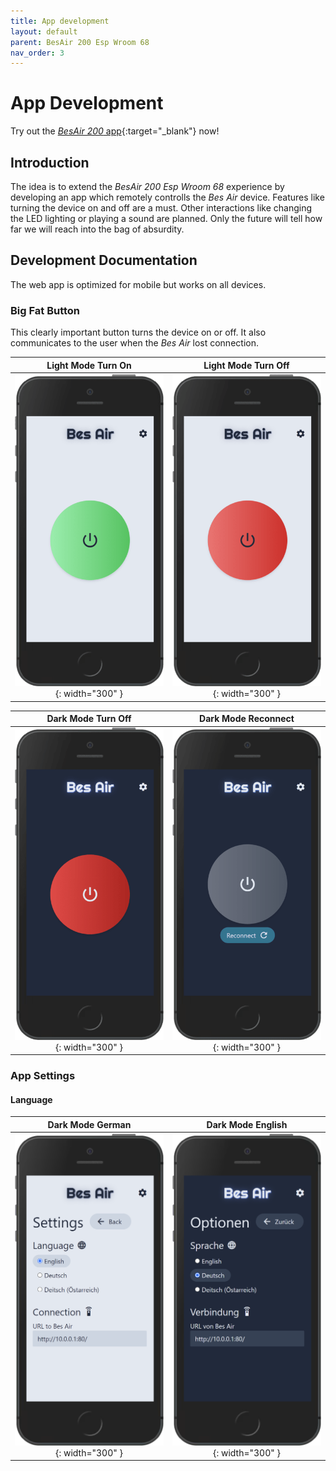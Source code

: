 ```yaml
---
title: App development
layout: default
parent: BesAir 200 Esp Wroom 68
nav_order: 3
---
```


# App Development

Try out the [*BesAir 200* app](https://bes-air-app.vercel.app/){:target="_blank"} now!

## Introduction
The idea is to extend the *BesAir 200 Esp Wroom 68* experience by developing an app which remotely controlls the *Bes Air* device. Features like turning the device on and off are a must. Other interactions like changing the LED lighting or playing a sound are planned. Only the future will tell how far we will reach into the bag of absurdity.

## Development Documentation

The web app is optimized for mobile but works on all devices.

### Big Fat Button

This clearly important button turns the device on or off. It also communicates to the user when the *Bes Air* lost connection.


Light Mode Turn On  |  Light Mode Turn Off
:------------------:|:-------------------------:
![On_Light](assets/app-screenshots/home/On_Light.png){: width="300" } | ![Off_Light](assets/app-screenshots/home/Off_Light.png){: width="300" }

Dark Mode Turn Off  |  Dark Mode Reconnect
:------------------:|:-------------------------:
![Home_Off_Dark_iPhone](assets/app-screenshots/home/Off_Dark.png){: width="300" } | ![Reconnect_Dark](assets/app-screenshots/home/Reconnect_Dark.png){: width="300" }

### App Settings

#### Language

Dark Mode German    |  Dark Mode English
:------------------:|:-------------------------:
![en-GB_Light](assets/app-screenshots/settings/en-GB_Light.png){: width="300" } | ![de-DE_Dark](assets/app-screenshots/settings/de-DE_Dark.png){: width="300" }
